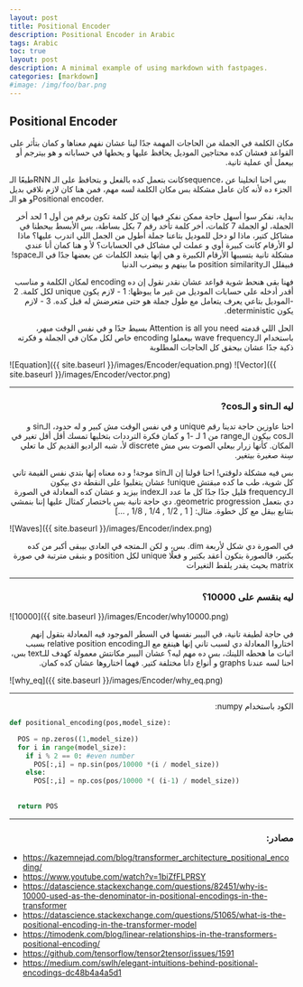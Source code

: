 ```yaml
---
layout: post
title: Positional Encoder
description: Positional Encoder in Arabic
tags: Arabic
toc: true
layout: post
description: A minimal example of using markdown with fastpages.
categories: [markdown]
#image: /img/foo/bar.png
---
```


## Positional Encoder

<p dir='rtl' align='right'>
مكان الكلمة في الجملة من الحاجات المهمة جدًا لينا عشان نفهم معناها و كمان بتأثر على القواعد فعشان كده محتاجين الموديل يحافظ عليها و يحطها في حساباته و هو بيترجم أو بيعمل أي عملية تانية.

طبعًا الـRNN كانت بتعمل كده بالفعل و بتحافظ على الـsequence، بس احنا اتخلينا عن الجزء ده لأنه كان عامل مشكلة بس مكان الكلمة لسه مهم، فمن هنا كان لازم نلاقي بديل و هو الـPositional encoder.
</p>

<p dir='rtl' align='right'>
  بداية، نفكر سوا أسهل حاجة ممكن نفكر فيها إن كل كلمة تكون برقم من أول 1 لحد أخر الجملة، لو الجملة 7 كلمات، أخر كلمة تأخد رقم 7 بكل بساطة، بس
 الأبسط بيحطنا في مشاكل كتير، ماذا لو دخل للموديل بتاعنا جملة أطول من الجمل اللي اتدرب عليها؟ ماذا لو الأرقام كانت كبيرة أوي و عملت لي مشاكل في الحسابات؟ لأ و هنا كمان أنا عندي مشكلة تانية بتسببها الأرقام الكبيرة و هي إنها بتبعد الكلمات عن بعضها جدًا في الـspace! فبيقلل الـposition similarity ما بينهم و بيضرب الدنيا
</p>

<p dir='rtl' align='right'>
فهنا بقى هنحط شوية قواعد عشان نقدر نقول إن ده encoding لمكان الكلمة و مناسب أقدر أدخله على حسابات الموديل من غير ما يبوظها:
1 - لازم يكون unique لكل كلمة.
2 -الموديل بتاعي يعرف يتعامل مع طول جملة هو حتى متعرضش له قبل كده.
3 - لازم يكون deterministic.
</p>

<p dir='rtl' align='right'>
الحل اللي قدمته Attention is all you need بسيط جدًا و في نفس الوقت مبهر،  باستخدام الـwave frequency بيعملوا encoding خاص لكل مكان في الجملة و فكرته ذكية جدًا عشان بيحقق كل الحاجات المطلوبة 
</p>

![Equation]({{ site.baseurl }}/images/Encoder/equation.png)
![Vector]({{ site.baseurl }}/images/Encoder/vector.png)

----
 
<h3 dir='rtl' align='right'>ليه الـsin و الـcos? </h3>

<p dir='rtl' align='right'>
احنا عاوزين حاجة تدينا رقم unique و في نفس الوقت مش كبير و له حدود، الـsin و الـcos بيكون الrange من 1 لـ -1 و كمان فكرة الترددات بتخليها تمسك أقل أقل تغير في المكان. كأنها زرار بيعلي الصوت بس مش discrete لأ، شبه الراديو القديم كل ما تعلي سِنة صغيرة بيتغير. 
</p>

<p dir='rtl' align='right'>
بس فيه مشكلة دلوقتي! احنا قولنا إن الـsin موجة! و ده معناه إنها بتدي نفس القيمة تاني كل شوية، طب ما كده مبقتش unique!
عشان يتغلبوا على النقطة دي بيكون الـfrequency قليل جدًا جدًا كل ما عدد الـindex بيزيد و عشان كده المعادلة في الصورة دي  بتعمل geometric progression. دي حاجة تانية بس باختصار كمثال عليها إننا بنمشي بتتابع بيقل مع كل خطوة. مثال: [ 1 , 1/2 , 1/4 , 1/8 , ...] 
</p>

![Waves]({{ site.baseurl }}/images/Encoder/index.png)


<p dir='rtl' align='right'>
في الصورة دي شكل لأربعة dim. بس، و لكن الـمتجه في العادي بيبقى أكبر من كده بكتير، فالصورة بتكون أعقد بكتير و فعلًا unique لكل position و بتبقى مترتبة في صورة matrix بحيث يقدر يلقط التغيرات
</p>

----

<h3 dir='rtl' align='right'>ليه بنقسم على 10000؟ </h3>


![10000]({{ site.baseurl }}/images/Encoder/why10000.png)

<p dir='rtl' align='right'>
في حاجة لطيفة تانية، في البيبر نفسها في السطر الموجود فيه المعادلة بتقول إنهم اختاروا المعادلة دي لسبب تاني إنها هينفع مع الـrelative position encoding بسبب اثبات ما هحطه اللينك، بس ده مهم ليه؟ عشان البيبر مكانتش معمولة كهدف للـtext بس، احنا لسه عندنا graphs و أنواع داتا مختلفة كتير. فهما اختاروها عشان كده كمان.
</p>

![why_eq]({{ site.baseurl }}/images/Encoder/why_eq.png)

----

<p dir='rtl' align='right'>
الكود باستخدام numpy: 
</p>



```python
def positional_encoding(pos,model_size):

  POS = np.zeros((1,model_size)) 
  for i in range(model_size):
    if i % 2 == 0: #even number
      POS[:,i] = np.sin(pos/10000 *(i / model_size)) 
    else:
      POS[:,i] = np.cos(pos/10000 *( (i-1) / model_size)) 
     
      
  return POS
```
----

<h3 dir='rtl' align='right'> مصادر:</h3> 

* <a>https://kazemnejad.com/blog/transformer_architecture_positional_encoding/</a>
* <a>https://www.youtube.com/watch?v=1biZfFLPRSY</a>
* <a>https://datascience.stackexchange.com/questions/82451/why-is-10000-used-as-the-denominator-in-positional-encodings-in-the-transformer</a>
* <a>https://datascience.stackexchange.com/questions/51065/what-is-the-positional-encoding-in-the-transformer-model</a>
* <a>https://timodenk.com/blog/linear-relationships-in-the-transformers-positional-encoding/</a>
* <a>https://github.com/tensorflow/tensor2tensor/issues/1591</a>
* <a>https://medium.com/swlh/elegant-intuitions-behind-positional-encodings-dc48b4a4a5d1</a>
